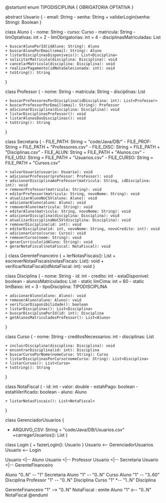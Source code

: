 @startuml
enum TIPODISCIPLINA { 
    OBRIGATORIA 
    OPTATIVA 
}

abstract Usuario { 
    - email: String 
    - senha: String 
    + validarLogin(senha: String): Boolean 
}

class Aluno {
    - nome: String
    - curso: Curso
    - matricula: String
    - limOptativas: int = 2
    - limObrigatorias: int = 4
    - disciplinasMatriculadas: List<Disciplina>

    + buscarAlunoPorId(idAluno: String): Aluno
    + buscarAlunoPorEmail(email: String): Aluno
    + listarDisciplinasDisponiveis(): List<Disciplina>
    + solicitarMatricula(disciplina: Disciplina): void
    + cancelarMatricula(disciplina: Disciplina): void
    + realizarPagamento(idNotaSelecionada: int): void
    + toString(): String
}

class Professor {
    - nome: String
    - matricula: String
    - disciplinas: List<Disciplina>

    + buscarProfessoresPorDisciplina(idDisciplina: int): List<Professor>
    + buscarProfessorPorEmail(email: String): Professor
    + adicionarDisciplina(disciplina: Disciplina): void
    + listarDisciplinasProfessor(): void
    + listarAlunosDasDisciplinas(): void
    + toString(): String
}

class Secretaria {
    - FILE_PATH: String = "code/Java/DB/"
    - FILE_PROF: String = FILE_PATH + "Professores.csv"
    - FILE_DISC: String = FILE_PATH + "Disciplinas.csv"
    - FILE_ALUN: String = FILE_PATH + "Alunos.csv"
    - FILE_USU: String = FILE_PATH + "Usuarios.csv"
    - FILE_CURSO: String = FILE_PATH + "Cursos.csv"

    + salvarUsuario(usuario: Usuario): void
    + adicionarProfessor(professor: Professor): void
    + adicionarDisciplinaAoProfessor(matricula: String, idDisciplina: int): void
    + removerProfessor(matricula: String): void
    + editarProfessor(matricula: String, novoNome: String): void
    + atualizarAlunoNoCSV(aluno: Aluno): void
    + adicionarAluno(aluno: Aluno): void
    + removerAluno(matricula: String): void
    + editarAluno(matricula: String, novoNome: String): void
    + adicionarDisciplina(disciplina: Disciplina): void
    + atualizarDisciplinaNoCSV(disciplina: Disciplina): void
    + removerDisciplina(id: int): void
    + editarDisciplina(id: int, novoNome: String, novoCredito: int): void
    + adicionarCurso(curso: Curso): void
    + removerCurso(nome: String): void
    + gerarCurriculo(idAluno: String): void
    + gerarNotaFiscal(notaFiscal: NotaFiscal): void
}
class GerenteFinanceiro {
    + lerNotasFiscais(): List<NotaFiscal>
    + escreverNotasFiscais(notasFiscais: List<NotaFiscal>): void
    + verificarNotaFiscal(idNotaFiscal: int): void
}

class Disciplina {
    - nome: String
    - id: int
    - credito: int
    - estaDisponivel: boolean
    - alunosMatriculados: List<Aluno>
    - static limCima: int = 60
    - static limBaixo: int = 3
    - tipoDisciplina: TIPODISCIPLINA

    + adicionarAluno(aluno: Aluno): void
    + removerAluno(aluno: Aluno): void
    + verificarDisponibilidade(): boolean
    + listarDisciplinas(): List<Disciplina>
    + buscarDisciplinaPorId(id: int): Disciplina
    + getAlunosMatriculadosProfessor(): List<Aluno>
}


class Curso {
    - nome: String
    - creditosNecessarios: int
    - disciplinas: List<Disciplina>

    + incluirDisciplina(disciplina: Disciplina): void
    + encontrarDisciplina(id: int): Disciplina
    + buscarCursoPorNome(nomeCurso: String): Curso
    + listarDisciplinasPorCurso(nomeCurso: String): List<Disciplina>
    + listarCursos(): List<Curso>
    + toString(): String
}

class NotaFiscal {
    - id: int
    - valor: double
    - estahPago: boolean
    - estahVerificado: boolean
    - aluno: Aluno

    + listarNotasFiscais(): List<NotaFiscal>
}

class GerenciadorUsuarios {
   - ARQUIVO_CSV: String = "code/Java/DB/Usuarios.csv"
    +carregarUsuarios(): List<Usuario>
}

class Login {
    + fazerLogin(): Usuario
}
Usuario <-- GerenciadorUsuarios
Usuario <-- Login

Usuario <|-- Aluno 
Usuario <|-- Professor 
Usuario <|-- Secretaria 
Usuario <|-- GerenteFinanceiro

Aluno "0..N" -- "1" Secretaria 
Aluno "1" -- "0..N" Curso 
Aluno "1" -- "3..60" Disciplina 
Professor "1" -- "0..N" Disciplina 
Curso "1" *-- "1..N" Disciplina

GerenteFinanceiro "1" --> "0..N" NotaFiscal : emite 
Aluno "1" o-- "0..N" NotaFiscal
@enduml